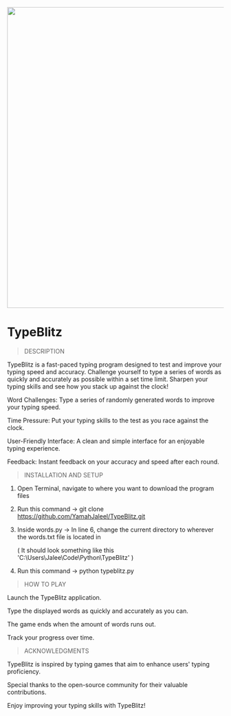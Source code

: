 <div align="center">
  <img src="https://media.giphy.com/media/xonOzxf2M8hNu/giphy.gif" width="700"/>
</div>

# TypeBlitz

>  DESCRIPTION

TypeBlitz is a fast-paced typing program designed to test and improve your typing speed and accuracy. Challenge yourself to type a series of words as quickly and accurately as possible within a set time limit. Sharpen your typing skills and see how you stack up against the clock!

Word Challenges: Type a series of randomly generated words to improve your typing speed.

Time Pressure: Put your typing skills to the test as you race against the clock.

User-Friendly Interface: A clean and simple interface for an enjoyable typing experience.

Feedback: Instant feedback on your accuracy and speed after each round.

>  INSTALLATION AND SETUP
  1. Open Terminal, navigate to where you want to download the program files
  2. Run this command -> git clone https://github.com/YamahJaleel/TypeBlitz.git
  3. Inside words.py -> In line 6, change the current directory to wherever the words.txt file is located in
     
     ( It should look something like this 'C:\Users\Jalee\Code\Python\TypeBlitz' )
  4. Run this command -> python typeblitz.py

> HOW TO PLAY

Launch the TypeBlitz application.

Type the displayed words as quickly and accurately as you can.

The game ends when the amount of words runs out.

Track your progress over time.

> ACKNOWLEDGMENTS

TypeBlitz is inspired by typing games that aim to enhance users' typing proficiency. 

Special thanks to the open-source community for their valuable contributions.

Enjoy improving your typing skills with TypeBlitz!